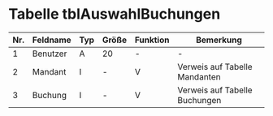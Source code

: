 # Tabelle tblAuswahlBuchungen

Nr.|Feldname|Typ|Größe|Funktion|Bemerkung
---|---|---|---|---|---
1|Benutzer|A|20 |-|-
2|Mandant|I|-|V|Verweis auf Tabelle Mandanten
3|Buchung|I|-|V|Verweis auf Tabelle Buchungen
